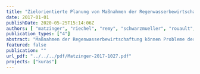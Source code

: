 ```yaml
---
title: "Zielorientierte Planung von Maßnahmen der Regenwasserbewirtschaftung - Ergebnisse des Projektes KURAS"
date: 2017-01-01
publishDate: 2020-05-25T15:14:06Z
authors: [ "matzinger", "riechel", "remy", "schwarzmueller", "rouault", "Schmidt, M.", "Offermann, M.", "Strehl, C.", "Nickel, D.", "Sieker, H.", "Pallasch, M.", "Köhler, M.", "Kaiser, D.", "Möller, C.", "Büter, B.", "Leßmann, D.", "von Tils, R.", "Säumel, I.", "Pille, L.", "Winkler, A.", "Bartel, H.", "Heise, S.", "Heinzmann, B.", "Joswig, K.", "Rehfeld-Klein, M.", "Reichmann, B." ]
publication_types: ["4"]
abstract: "Maßnahmen der Regenwasserbewirtschaftung können Probleme der versiegelten Stadt wie die Belastung urbaner Oberflächengewässer und städtische Hitzeinseln vermindern und gleichzeitig die biologische Vielfalt und die Freiraumqualität verbessern. Um dieses Potenzial gezielt einsetzen zu können, wurden im vorliegenden Leitfaden die Vorteile und der Aufwand dieser Maßnahmen konsequent quantitativ bewertet. Ausgehend von dieser Bewertung wurde im Rahmen von KURAS eine Methode entwickelt, die eine integrierte Planung von Maßnahmen der Regenwasserbewirtschaftung für konkrete Stadtquartiere unterstützen kann. Sie verknüpft lokale Anforderungen mit der Maßnahmenbewertung, um geeignete und machbare Maßnahmen auszuwählen und im Stadtquartier zu platzieren. Neben Einzelmaßnahmen wurden in einem Planspiel auch durch die KURAS-Methode erstellte Maßnahmenkombinationen für zwei Berliner Stadtquartiere hinsichtlich ihrer Effekte quantitativ bewertet. Die Ergebnisse zeigen, dass eine gezielte Kombination von Maßnahmen über die Ebenen der Stadt hinweg - vom Gebäude über das Quartier bis zum Kanaleinzugsgebiet - die angestrebten Effekte für Umwelt und Bewohner deutlich erreicht."
featured: false
publication: ""
url_pdf: "../../../pdf/Matzinger-2017-1027.pdf"
projects: ["kuras"]
---
```


